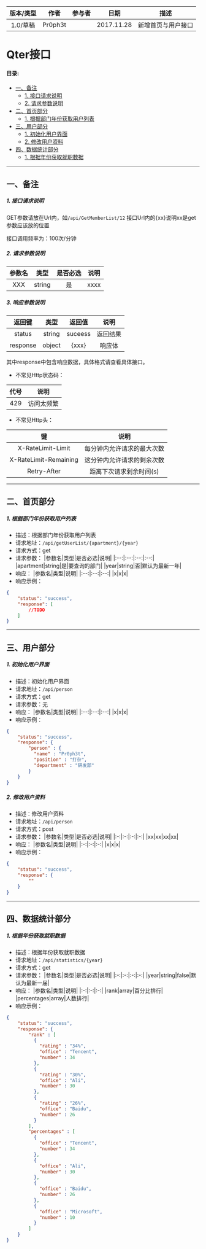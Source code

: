 |版本/类型|作者|参与者|日期|描述|
|:---:|:---:|:---:|:---:|:---:|
|1.0/草稿|Pr0ph3t||2017.11.28|新增首页与用户接口|

# Qter接口

#### 目录:
- [一、备注](#一备注)
  - [1. 接口请求说明](#1-接口请求说明)
  - [2. 请求参数说明](#2-请求参数说明)
- [二、首页部分](#二首页部分)
  - [1. 根据部门年份获取用户列表](#1-根据部门年份获取用户列表)
- [三、用户部分](#三用户部分)
  - [1. 初始化用户界面](#1-初始化用户界面)
  - [2. 修改用户资料](#2-修改用户资料)
- [四、数据统计部分](#四数据统计部分)
  - [1. 根据年份获取就职数据](#1-根据年份获取就职数据)

-------

## 一、备注 ##

##### 1. 接口请求说明 #####

GET参数请放在Url内，如``/api/GetMemberList/12``
接口Url内的{xx}说明xx是get参数应该放的位置

接口调用频率为：100次/分钟

##### 2. 请求参数说明 #####

|参数名|类型|是否必选|说明|
|:---:|:---:|:---:|:---:|
|XXX|string|是|xxxx|

##### 3. 响应参数说明 #####

|返回键|类型|返回值|说明|
|:---:|:---:|:---:|:---:|
|status|string|suceess|返回结果|
|response|object|{xxx}|响应体|

其中response中包含响应数据，具体格式请查看具体接口。

- 不常见Http状态码：

|代号|说明|
|:---:|:---:|
|429|访问太频繁|

- 不常见Http头：

|键|说明|
|:---:|:---:|
|X-RateLimit-Limit|每分钟内允许请求的最大次数|
|X-RateLimit-Remaining|这分钟内允许请求的剩余次数|
|Retry-After|距离下次请求剩余时间(s)|

----

## 二、首页部分 ##

##### 1. 根据部门年份获取用户列表 #####
- 描述：根据部门年份获取用户列表
- 请求地址：`/api/getUserList/{apartment}/{year}`
- 请求方式：get
- 请求参数：
|参数名|类型|是否必选|说明|
|:--:|:--:|:--:|:--:|
|apartment|string|是|要查询的部门|
|year|string|否|默认为最新一年|
- 响应：
|参数名|类型|说明|
|:--:|:--:|:--:|
|x|x|x|
- 响应示例：
```json
{
    "status": "success",
    "response": [
        //TODO
    ]
}
```

----

## 三、用户部分 ##

##### 1. 初始化用户界面 #####
- 描述：初始化用户界面
- 请求地址：`/api/person`
- 请求方式：get
- 请求参数：无
- 响应：
|参数名|类型|说明|
|:--:|:--:|:--:|
|x|x|x|
- 响应示例：
```json
{
    "status": "success",
    "response": {
        "person" : {
          "name" : "Pr0ph3t",
          "position" : "打杂",
          "department" : "研发部"
        }
    }
}
```

##### 2. 修改用户资料 #####
- 描述：修改用户资料
- 请求地址：`/api/person`
- 请求方式：post
- 请求参数：
|参数名|类型|是否必选|说明|
|:-:|:-:|:-:|:-:|
|xx|xx|xx|xx|
- 响应：
|参数名|类型|说明|
|:-:|:-:|:-:|
|x|x|x|
- 响应示例：
```json
{
    "status": "success",
    "response": {
        ""
    }
}
```

-----

## 四、数据统计部分 ##

##### 1. 根据年份获取就职数据 #####
- 描述：根据年份获取就职数据
- 请求地址：`/api/statistics/{year}`
- 请求方式：get
- 请求参数：
|参数名|类型|是否必选|说明|
|:-:|:-:|:-:|:-:|
|year|string|false|默认为最新一届|
- 响应：
|参数名|类型|说明|
|:-:|:-:|:-:|
|rank|array|百分比排行|
|percentages|array|人数排行|
- 响应示例：
```json
{
    "status": "success",
    "response": {
        "rank" : [
          {
            "rating" : "34%",
            "office" : "Tencent",
            "number" : 34
          },
          {
            "rating" : "30%",
            "office" : "Ali",
            "number" : 30
          },
          {
            "rating" : "26%",
            "office" : "Baidu",
            "number" : 26
          }
        ],
        "percentages" : [
          {
            "office" : "Tencent",
            "number" : 34
          },
          {
            "office" : "Ali",
            "number" : 30
          },
          {
            "office" : "Baidu",
            "number" : 26
          },
          {
            "office" : "Microsoft",
            "number" : 10
          }
        ]
    }
}
```